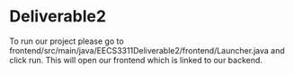 # Deliverable2

To run our project please go to frontend/src/main/java/EECS3311Deliverable2/frontend/Launcher.java and click run. This will open our frontend which is linked to our backend.


